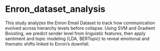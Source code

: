 # Enron_dataset_analysis
This study analyzes the Enron Email Dataset to track how communication evolved across hierarchy levels before collapse. Using SVM and Gradient Boosting, we predict sender level from linguistic features, then apply sentiment and topic modeling (LDA, BERTopic) to reveal emotional and thematic shifts linked to Enron’s downfall.

